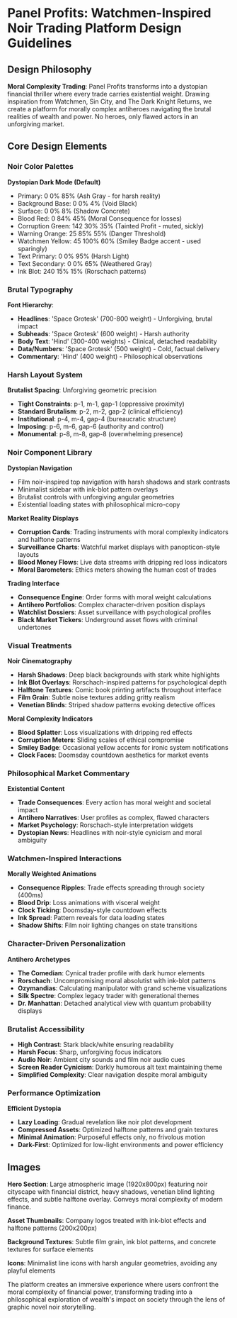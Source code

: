 # Panel Profits: Watchmen-Inspired Noir Trading Platform Design Guidelines

## Design Philosophy
**Moral Complexity Trading**: Panel Profits transforms into a dystopian financial thriller where every trade carries existential weight. Drawing inspiration from Watchmen, Sin City, and The Dark Knight Returns, we create a platform for morally complex antiheroes navigating the brutal realities of wealth and power. No heroes, only flawed actors in an unforgiving market.

## Core Design Elements

### Noir Color Palettes

**Dystopian Dark Mode (Default)**
- Primary: 0 0% 85% (Ash Gray - for harsh reality)
- Background Base: 0 0% 4% (Void Black)
- Surface: 0 0% 8% (Shadow Concrete)
- Blood Red: 0 84% 45% (Moral Consequence for losses)
- Corruption Green: 142 30% 35% (Tainted Profit - muted, sickly)
- Warning Orange: 25 85% 55% (Danger Threshold)
- Watchmen Yellow: 45 100% 60% (Smiley Badge accent - used sparingly)
- Text Primary: 0 0% 95% (Harsh Light)
- Text Secondary: 0 0% 65% (Weathered Gray)
- Ink Blot: 240 15% 15% (Rorschach patterns)

### Brutal Typography
**Font Hierarchy**:
- **Headlines**: 'Space Grotesk' (700-800 weight) - Unforgiving, brutal impact
- **Subheads**: 'Space Grotesk' (600 weight) - Harsh authority
- **Body Text**: 'Hind' (300-400 weights) - Clinical, detached readability
- **Data/Numbers**: 'Space Grotesk' (500 weight) - Cold, factual delivery
- **Commentary**: 'Hind' (400 weight) - Philosophical observations

### Harsh Layout System
**Brutalist Spacing**: Unforgiving geometric precision
- **Tight Constraints**: p-1, m-1, gap-1 (oppressive proximity)
- **Standard Brutalism**: p-2, m-2, gap-2 (clinical efficiency)
- **Institutional**: p-4, m-4, gap-4 (bureaucratic structure)
- **Imposing**: p-6, m-6, gap-6 (authority and control)
- **Monumental**: p-8, m-8, gap-8 (overwhelming presence)

### Noir Component Library

**Dystopian Navigation**
- Film noir-inspired top navigation with harsh shadows and stark contrasts
- Minimalist sidebar with ink-blot pattern overlays
- Brutalist controls with unforgiving angular geometries
- Existential loading states with philosophical micro-copy

**Market Reality Displays**
- **Corruption Cards**: Trading instruments with moral complexity indicators and halftone patterns
- **Surveillance Charts**: Watchful market displays with panopticon-style layouts
- **Blood Money Flows**: Live data streams with dripping red loss indicators
- **Moral Barometers**: Ethics meters showing the human cost of trades

**Trading Interface**
- **Consequence Engine**: Order forms with moral weight calculations
- **Antihero Portfolios**: Complex character-driven position displays
- **Watchlist Dossiers**: Asset surveillance with psychological profiles
- **Black Market Tickers**: Underground asset flows with criminal undertones

### Visual Treatments

**Noir Cinematography**
- **Harsh Shadows**: Deep black backgrounds with stark white highlights
- **Ink Blot Overlays**: Rorschach-inspired patterns for psychological depth
- **Halftone Textures**: Comic book printing artifacts throughout interface
- **Film Grain**: Subtle noise textures adding gritty realism
- **Venetian Blinds**: Striped shadow patterns evoking detective offices

**Moral Complexity Indicators**
- **Blood Splatter**: Loss visualizations with dripping red effects
- **Corruption Meters**: Sliding scales of ethical compromise
- **Smiley Badge**: Occasional yellow accents for ironic system notifications
- **Clock Faces**: Doomsday countdown aesthetics for market events

### Philosophical Market Commentary
**Existential Content**
- **Trade Consequences**: Every action has moral weight and societal impact
- **Antihero Narratives**: User profiles as complex, flawed characters
- **Market Psychology**: Rorschach-style interpretation widgets
- **Dystopian News**: Headlines with noir-style cynicism and moral ambiguity

### Watchmen-Inspired Interactions
**Morally Weighted Animations**
- **Consequence Ripples**: Trade effects spreading through society (400ms)
- **Blood Drip**: Loss animations with visceral weight
- **Clock Ticking**: Doomsday-style countdown effects
- **Ink Spread**: Pattern reveals for data loading states
- **Shadow Shifts**: Film noir lighting changes on state transitions

### Character-Driven Personalization
**Antihero Archetypes**
- **The Comedian**: Cynical trader profile with dark humor elements
- **Rorschach**: Uncompromising moral absolutist with ink-blot patterns
- **Ozymandias**: Calculating manipulator with grand scheme visualizations
- **Silk Spectre**: Complex legacy trader with generational themes
- **Dr. Manhattan**: Detached analytical view with quantum probability displays

### Brutalist Accessibility
- **High Contrast**: Stark black/white ensuring readability
- **Harsh Focus**: Sharp, unforgiving focus indicators
- **Audio Noir**: Ambient city sounds and film noir audio cues
- **Screen Reader Cynicism**: Darkly humorous alt text maintaining theme
- **Simplified Complexity**: Clear navigation despite moral ambiguity

### Performance Optimization
**Efficient Dystopia**
- **Lazy Loading**: Gradual revelation like noir plot development
- **Compressed Assets**: Optimized halftone patterns and grain textures
- **Minimal Animation**: Purposeful effects only, no frivolous motion
- **Dark-First**: Optimized for low-light environments and power efficiency

## Images
**Hero Section**: Large atmospheric image (1920x800px) featuring noir cityscape with financial district, heavy shadows, venetian blind lighting effects, and subtle halftone overlay. Conveys moral complexity of modern finance.

**Asset Thumbnails**: Company logos treated with ink-blot effects and halftone patterns (200x200px)

**Background Textures**: Subtle film grain, ink blot patterns, and concrete textures for surface elements

**Icons**: Minimalist line icons with harsh angular geometries, avoiding any playful elements

The platform creates an immersive experience where users confront the moral complexity of financial power, transforming trading into a philosophical exploration of wealth's impact on society through the lens of graphic novel noir storytelling.